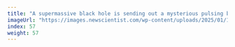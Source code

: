 ```yaml
---
title: "A supermassive black hole is sending out a mysterious pulsing beat"
imageUrl: "https://images.newscientist.com/wp-content/uploads/2025/01/13152631/SEI_235856621.jpg?width=788"
index: 57
weight: 57
---
```


